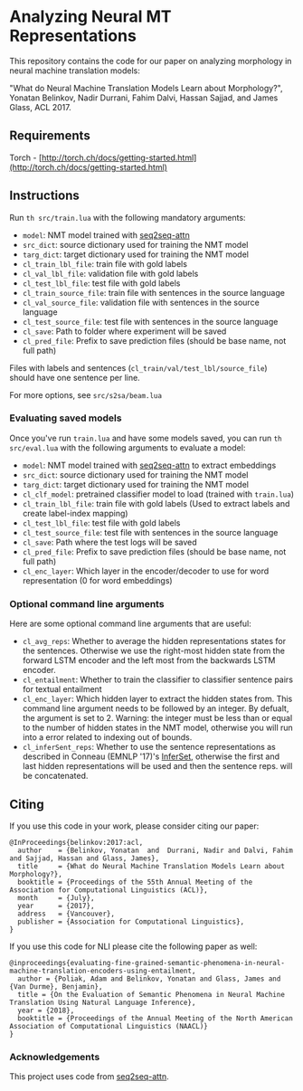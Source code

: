 # Analyzing Neural MT Representations

This repository contains the code for our paper on analyzing morphology in neural machine translation models:

"What do Neural Machine Translation Models Learn about Morphology?", Yonatan Belinkov, Nadir Durrani, Fahim Dalvi, Hassan Sajjad, and James Glass, ACL 2017. 

## Requirements

Torch - [http://torch.ch/docs/getting-started.html](http://torch.ch/docs/getting-started.html)

## Instructions

Run `th src/train.lua` with the following mandatory arguments:

* `model`: NMT model trained with [seq2seq-attn](https://github.com/harvardnlp/seq2seq-attn)
* `src_dict`: source dictionary used for training the NMT model
* `targ_dict`: target dictionary used for training the NMT model
* `cl_train_lbl_file`: train file with gold labels
* `cl_val_lbl_file`: validation file with gold labels
* `cl_test_lbl_file`: test file with gold labels
* `cl_train_source_file`: train file with sentences in the source language
* `cl_val_source_file`: validation file with sentences in the source language
* `cl_test_source_file`: test file with sentences in the source language
* `cl_save`: Path to folder where experiment will be saved
* `cl_pred_file`: Prefix to save prediction files (should be base name, not full path)

Files with labels and sentences (`cl_train/val/test_lbl/source_file`) should have one sentence per line.

For more options, see `src/s2sa/beam.lua`

### Evaluating saved models
Once you've run `train.lua` and have some models saved, you can run `th src/eval.lua` with the following arguments to evaluate a model:

* `model`: NMT model trained with [seq2seq-attn](https://github.com/harvardnlp/seq2seq-attn) to extract embeddings
* `src_dict`: source dictionary used for training the NMT model
* `targ_dict`: target dictionary used for training the NMT model
* `cl_clf_model`: pretrained classifier model to load (trained with `train.lua`)
* `cl_train_lbl_file`: train file with gold labels (Used to extract labels and create label-index mapping)
* `cl_test_lbl_file`: test file with gold labels
* `cl_test_source_file`: test file with sentences in the source language
* `cl_save`: Path where the test logs will be saved
* `cl_pred_file`: Prefix to save prediction files (should be base name, not full path)
* `cl_enc_layer`: Which layer in the encoder/decoder to use for word representation (0 for word embeddings)

### Optional command line arguments
Here are some optional command line arguments that are useful:

* `cl_avg_reps`: Whether to average the hidden representations states for the sentences. Otherwise we use the right-most hidden state from the forward LSTM encoder and the left most from the backwards LSTM encoder.
* `cl_entailment`: Whether to train the classifier to classifier sentence pairs for textual entailment
* `cl_enc_layer`: Which hidden layer to extract the hidden states from. This command line argument needs to be followed by an integer. By defualt, the argument is set to 2. Warning: the integer must be less than or equal to the number of hidden states in the NMT model, otherwise you will run into a error related to indexing out of bounds.
* `cl_inferSent_reps`: Whether to use the sentence representations as described in Conneau (EMNLP '17)'s [InferSet](https://arxiv.org/pdf/1705.02364.pdf), otherwise the first and last hidden representations will be used and then the sentence reps. will be concatenated.

## Citing
If you use this code in your work, please consider citing our paper:


```
@InProceedings{belinkov:2017:acl,
  author    = {Belinkov, Yonatan  and  Durrani, Nadir and Dalvi, Fahim and Sajjad, Hassan and Glass, James},
  title     = {What do Neural Machine Translation Models Learn about Morphology?},
  booktitle = {Proceedings of the 55th Annual Meeting of the Association for Computational Linguistics (ACL)},
  month     = {July},
  year      = {2017},
  address   = {Vancouver},
  publisher = {Association for Computational Linguistics},
}
```

If you use this code for NLI please cite the following paper as well:

```
@inproceedings{evaluating-fine-grained-semantic-phenomena-in-neural-machine-translation-encoders-using-entailment,
  author = {Poliak, Adam and Belinkov, Yonatan and Glass, James and {Van Durme}, Benjamin},
  title = {On the Evaluation of Semantic Phenomena in Neural Machine Translation Using Natural Language Inference},
  year = {2018},
  booktitle = {Proceedings of the Annual Meeting of the North American Association of Computational Linguistics (NAACL)}
}
```

### Acknowledgements 
This project uses code from [seq2seq-attn](https://github.com/harvardnlp/seq2seq-attn).
